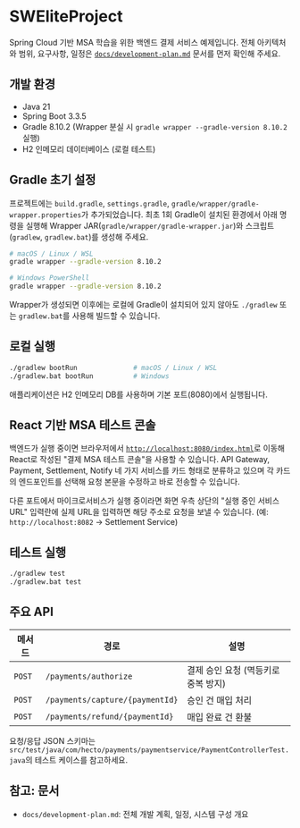 # SWEliteProject

Spring Cloud 기반 MSA 학습을 위한 백엔드 결제 서비스 예제입니다. 전체 아키텍처와 범위, 요구사항, 일정은 [`docs/development-plan.md`](docs/development-plan.md) 문서를 먼저 확인해 주세요.

## 개발 환경
- Java 21
- Spring Boot 3.3.5
- Gradle 8.10.2 (Wrapper 분실 시 `gradle wrapper --gradle-version 8.10.2` 실행)
- H2 인메모리 데이터베이스 (로컬 테스트)

## Gradle 초기 설정
프로젝트에는 `build.gradle`, `settings.gradle`, `gradle/wrapper/gradle-wrapper.properties`가 추가되었습니다. 최초 1회 Gradle이 설치된 환경에서 아래 명령을 실행해 Wrapper JAR(`gradle/wrapper/gradle-wrapper.jar`)와 스크립트(`gradlew`, `gradlew.bat`)를 생성해 주세요.

```bash
# macOS / Linux / WSL
gradle wrapper --gradle-version 8.10.2

# Windows PowerShell
gradle wrapper --gradle-version 8.10.2
```

Wrapper가 생성되면 이후에는 로컬에 Gradle이 설치되어 있지 않아도 `./gradlew` 또는 `gradlew.bat`를 사용해 빌드할 수 있습니다.

## 로컬 실행
```bash
./gradlew bootRun              # macOS / Linux / WSL
./gradlew.bat bootRun          # Windows
```

애플리케이션은 H2 인메모리 DB를 사용하며 기본 포트(8080)에서 실행됩니다.

## React 기반 MSA 테스트 콘솔
백엔드가 실행 중이면 브라우저에서 [`http://localhost:8080/index.html`](http://localhost:8080/index.html)로 이동해
React로 작성된 "결제 MSA 테스트 콘솔"을 사용할 수 있습니다. API Gateway, Payment, Settlement, Notify 네 가지 서비스를
카드 형태로 분류하고 있으며 각 카드의 엔드포인트를 선택해 요청 본문을 수정하고 바로 전송할 수 있습니다.

다른 포트에서 마이크로서비스가 실행 중이라면 화면 우측 상단의 "실행 중인 서비스 URL" 입력란에 실제 URL을 입력하면
해당 주소로 요청을 보낼 수 있습니다. (예: `http://localhost:8082` → Settlement Service)

## 테스트 실행
```bash
./gradlew test
./gradlew.bat test
```

## 주요 API
| 메서드 | 경로 | 설명 |
| --- | --- | --- |
| `POST` | `/payments/authorize` | 결제 승인 요청 (멱등키로 중복 방지) |
| `POST` | `/payments/capture/{paymentId}` | 승인 건 매입 처리 |
| `POST` | `/payments/refund/{paymentId}` | 매입 완료 건 환불 |

요청/응답 JSON 스키마는 `src/test/java/com/hecto/payments/paymentservice/PaymentControllerTest.java`의 테스트 케이스를 참고하세요.

## 참고: 문서
- `docs/development-plan.md`: 전체 개발 계획, 일정, 시스템 구성 개요
